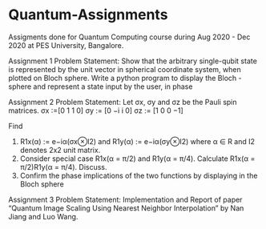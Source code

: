 # Quantum-Assignments
Assigments done for Quantum Computing course during Aug 2020 - Dec 2020 at PES University, Bangalore.

Assignment 1 Problem Statement:
Show that the arbitrary single-qubit state is represented by the unit vector in spherical coordinate system, when plotted on Bloch sphere. Write a python program to display the Bloch - sphere and represent a state input by the user, in phase

Assignment 2 Problem Statement: 
Let σx, σy and σz be the Pauli spin matrices.
σx :=[0 1 1 0] σy := [0 −i i 0] σz := [1 0 0 −1]

Find
1. R1x(α) := e−iα(σx⊗I2) and R1y(α) := e−iα(σy⊗I2) where
α ∈ R and I2 denotes 2x2 unit matrix.
2. Consider special case R1x(α = π/2) and R1y(α = π/4).
Calculate R1x(α = π/2)R1y(α = π/4). Discuss.
3. Confirm the phase implications of the two functions by
displaying in the Bloch sphere

Assignment 3 Problem Statement: 
Implementation and Report of paper “Quantum Image Scaling Using Nearest Neighbor Interpolation” by Nan Jiang and Luo Wang.
